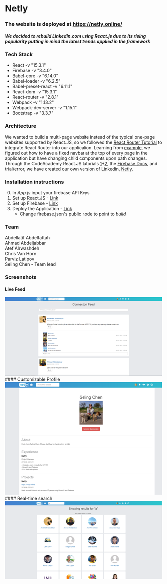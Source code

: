 # Netly

### The website is deployed at https://netly.online/

##### We decided to rebuild Linkedin.com using React.js due to its rising popularity putting in mind the latest trends applied in the framework

### Tech Stack
* React -v "15.3.1"
* Firebase -v "3.4.0"
* Babel-core -v "6.14.0"
* Babel-loader -v "6.2.5"
* Babel-preset-react -v "6.11.1"
* React-dom -v "15.3.1"
* React-router -v "2.8.1"
* Webpack -v "1.13.2"
* Webpack-dev-server -v "1.15.1"
* Bootstrap -v "3.3.7"

### Architecture
We wanted to build a multi-page website instead of the typical one-page websites supported by React.JS, so we followed the [React Router Tutorial](https://github.com/reactjs/react-router-tutorial) to integrate React Router into our application. Learning from [example](https://github.com/tylermcginnis/react-router-firebase-auth/tree/8558713f7ff1e17b7acc3e2e2946377152b1c043), we figured out how to have a fixed navbar at the top of every page in the application but have changing child components upon path changes. Through the CodeAcademy React.JS tutorials [1](https://www.codecademy.com/learn/react-101)+[2](https://www.codecademy.com/learn/react-102), the [Firebase Docs](https://firebase.google.com/docs/web/setup), and trial/error, we have created our own version of Linkedin, [Netly](https://netly.online).

### Installation instructions
0. In *App.js* input your firebase API Keys
1. Set up React.JS - [Link](https://www.codecademy.com/articles/react-setup-v) <br>
2. Set up Firebase - [Link](https://firebase.google.com/docs/web/setup) <br>
3. Deploy the Application - [Link](https://firebase.google.com/docs/hosting/) <br>
	* Change firebase.json's public node to point to <i>build</i> <br>

### Team
Abdellatif Abdelfattah <br>
Ahmad Abdeljabbar <br>
Atef Alrwashdeh <br>
Chris Van Horn <br>
Parviz Latipov <br>
Seling Chen - Team lead <br>

### Screenshots

#### Live Feed
<img src="Feed.PNG" />
#### Customizable Profile
<img src="Profile.PNG" />
#### Real-time search
<img src="Search.PNG" />
